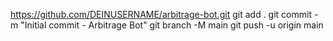  https://github.com/DEINUSERNAME/arbitrage-bot.git git add . git commit -m "Initial commit - Arbitrage Bot" git branch -M main git push -u origin main